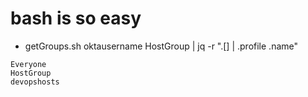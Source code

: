# bash is so easy

* getGroups.sh oktausername  HostGroup | jq -r  ".[] | .profile .name"
```
Everyone
HostGroup
devopshosts
```

